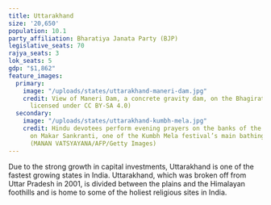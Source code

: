 ```yaml
---
title: Uttarakhand
size: '20,650'
population: 10.1
party_affiliation: Bharatiya Janata Party (BJP)
legislative_seats: 70
rajya_seats: 3
lok_seats: 5
gdp: "$1,862"
feature_images:
  primary:
    image: "/uploads/states/uttarakhand-maneri-dam.jpg"
    credit: View of Maneri Dam, a concrete gravity dam, on the Bhagirathi River. (Atudu,
      licensed under CC BY-SA 4.0)
  secondary:
    image: "/uploads/states/uttarakhand-kumbh-mela.jpg"
    credit: Hindu devotees perform evening prayers on the banks of the river Ganges
      on Makar Sankranti, one of the Kumbh Mela festival’s main bathing days, in Haridwar.
      (MANAN VATSYAYANA/AFP/Getty Images)
---
```


Due to the strong growth in capital investments, Uttarakhand is one of the fastest growing states in India. Uttarakhand, which was broken off from Uttar Pradesh in 2001, is divided between the plains and the Himalayan foothills and is home to some of the holiest religious sites in India.
